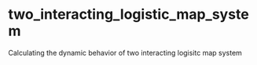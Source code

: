 # two_interacting_logistic_map_system
Calculating the dynamic behavior of two interacting logisitc map system 
